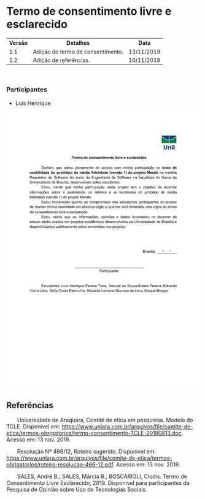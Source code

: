 # Termo de consentimento livre e esclarecido

<table class="versions">
	<tr>
		<th class="version_header">Versão</th>
		<th>Detalhes</th>
		<th>Data</th>
	</tr>
  	<tr>
		<td>1.1</td>
		<td>Adição do termo de consentimento.</td>
		<td>13/11/2019</td>
	</tr>
	<tr>
		<td>1.2</td>
		<td>Adição de referências.</td>
		<td>16/11/2019</td>
	</tr>
</table> 
<br>

### Participantes
- Luís Henrique

<img src="../assets/consentimento/termo.png">

## Referências <div class="line"></div>
<p text-align="justify">&emsp;&emsp;Universidade de Araquara, Comitê de ética em pesquiesa. Modelo do TCLE. Disponível em: <a href=https://www.uniara.com.br/arquivos/file/comite-de-etica/termos-obrigatorios/termo-consentimento-TCLE-20180813.doc>https://www.uniara.com.br/arquivos/file/comite-de-etica/termos-obrigatorios/termo-consentimento-TCLE-20180813.doc</a>. Acesso em: 13 nov. 2019.</p>


<p text-align="justify">&emsp;&emsp;Resolução Nº 466/12, Roteiro sugerido. Disponível em: <a href=https://www.uniara.com.br/arquivos/file/comite-de-etica/termos-obrigatorios/roteiro-resolucao-466-12.pdf>https://www.uniara.com.br/arquivos/file/comite-de-etica/termos-obrigatorios/roteiro-resolucao-466-12.pdf</a>. Acesso em: 13 nov. 2019.</p>

<p text-align="justify">&emsp;&emsp;SALES, André B.; SALES, Márcia B.; BOSCARIOLI, Clodis. Termo de Consentimento Livre Esclarecido, 2019. Disponível para participantes da Pesquisa de Opinião sobre Uso de Tecnologias Sociais.</p>